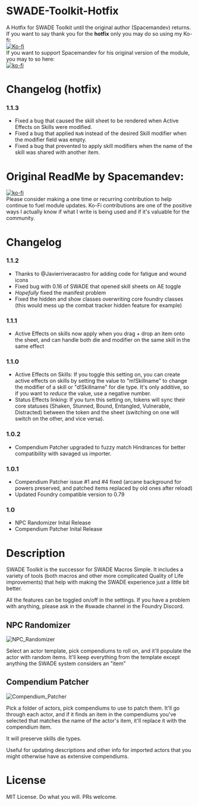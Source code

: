 # SWADE-Toolkit-Hotfix
A Hotfix for SWADE Toolkit until the original author (Spacemandev) returns.  
If you want to say thank you for the **hotfix** only you may do so using my Ko-fi:  
[![Ko-fi](https://www.ko-fi.com/img/githubbutton_sm.svg)](https://ko-fi.com/salieric)  
If you want to support Spacemandev for his original version of the module, you may to so here:  
[![ko-fi](https://www.ko-fi.com/img/githubbutton_sm.svg)](https://ko-fi.com/K3K11VCDK)  

# Changelog (hotfix)  
### 1.1.3  
- Fixed a bug that caused the skill sheet to be rendered when Active Effects on Skills were modified.  
- Fixed a bug that applied `NaN` instead of the desired Skill modifier when the modifier field was empty.  
- Fixed a bug that prevented to apply skill modifiers when the name of the skill was shared with another item.

# Original ReadMe by Spacemandev:
[![ko-fi](https://www.ko-fi.com/img/githubbutton_sm.svg)](https://ko-fi.com/K3K11VCDK)  
Please consider making a one time or recurring contribution to help continue to fuel module updates. Ko-Fi contributions are one of the positive ways I actually know if what I write is being used and if it's valuable for the community. 

# Changelog
### 1.1.2
- Thanks to @Javierriveracastro for adding code for fatigue and wound icons
- Fixed bug with 0.16 of SWADE that opened skill sheets on AE toggle
- _Hopefully_ fixed the manifest problem
- Fixed the hidden and show classes overwriting core foundry classes (this would mess up the combat tracker hidden feature for example)

### 1.1.1
- Active Effects on skills now apply when you drag + drop an item onto the sheet, and can handle both die and modifier on the same skill in the same effect
### 1.1.0
- Active Effects on Skills: If you toggle this setting on, you can create active effects on skills by setting the value to "m!Skillname" to change the modifier of a skill or "d!Skillname" for die type. It's only additive, so if you want to *reduce* the value, use a negative number.
- Status Effects linking: If you turn this setting on, tokens will sync their core statuses (Shaken, Stunned, Bound, Entangled, Vulnerable, Distracted) between the token and the sheet (switching on one will switch on the other, and vice versa). 

### 1.0.2
- Compendium Patcher upgraded to fuzzy match Hindrances for better compatibility with savaged us importer.

### 1.0.1
- Compendium Patcher issue #1 and #4 fixed (arcane background for powers preserved, and patched items replaced by old ones after reload)
- Updated Foundry compatible version to 0.79

### 1.0
- NPC Randomizer Inital Release
- Compendium Patcher Inital Release

# Description
SWADE Toolkit is the successor for SWADE Macros Simple. It includes a variety of tools (both macros and other more complicated Quality of Life improvements) that help with making the SWADE experience just a little bit better. 

All the features can be toggled on/off in the settings. If you have a problem with anything, please ask in the #swade channel in the Foundry Discord. 

## NPC Randomizer

![NPC_Randomizer](readme_assets/npc_randomizer.png)

Select an actor template, pick compendiums to roll on, and it'll populate the actor with random items. It'll keep everything from the template except anything the SWADE system considers an "item"

## Compendium Patcher

![Compendium_Patcher](readme_assets/compendium_patcher.png)

Pick a folder of actors, pick compendiums to use to patch them.
It'll go through each actor, and if it finds an item in the compendiums you've selected that matches the name of the actor's item, it'll replace it with the compendium item.

It will preserve skills die types.

Useful for updating descriptions and other info for imported actors that you might otherwise have as extensive compendiums.


# License
MIT License. Do what you will. PRs welcome. 
